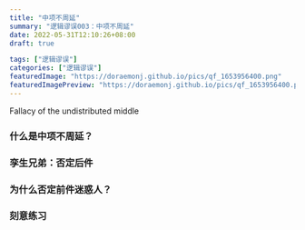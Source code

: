 ```yaml
---
title: "中项不周延"
summary: "逻辑谬误003：中项不周延"
date: 2022-05-31T12:10:26+08:00
draft: true

tags: ["逻辑谬误"]
categories: ["逻辑谬误"]
featuredImage: "https://doraemonj.github.io/pics/qf_1653956400.png"
featuredImagePreview: "https://doraemonj.github.io/pics/qf_1653956400.png"
---
```


Fallacy of the undistributed middle

### 什么是中项不周延？



### 孪生兄弟：否定后件



### 为什么否定前件迷惑人？



### 刻意练习

